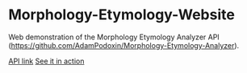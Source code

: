 # Morphology-Etymology-Website
Web demonstration of the Morphology Etymology Analyzer API (https://github.com/AdamPodoxin/Morphology-Etymology-Analyzer).

[API link](https://morphology-etymology-analyzer.fly.dev/)
[See it in action](https://adampodoxin.github.io/Morphology-Etymology-Website/)
